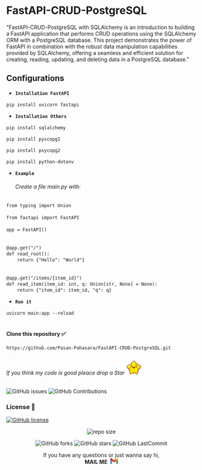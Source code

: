 ﻿# FastAPI-CRUD-PostgreSQL

"FastAPI-CRUD-PostgreSQL with SQLAlchemy is an introduction to building a FastAPI application that performs CRUD operations using the SQLAlchemy ORM with a PostgreSQL database. This project demonstrates the power of FastAPI in combination with the robust data manipulation capabilities provided by SQLAlchemy, offering a seamless and efficient solution for creating, reading, updating, and deleting data in a PostgreSQL database."

## Configurations

- **`Installation FastAPI`**

```
pip install uvicorn fastapi
```

- **`Installation Others`**

```
pip install sqlalchemy 
```
```
pip install pyscopg2
```
```
pip install psycopg2  
```
```
pip install python-dotenv
```

- **`Example`**
  ###### Create a file main.py with:
  
```
from typing import Union

from fastapi import FastAPI

app = FastAPI()


@app.get("/")
def read_root():
    return {"Hello": "World"}


@app.get("/items/{item_id}")
def read_item(item_id: int, q: Union[str, None] = None):
    return {"item_id": item_id, "q": q}
```

- **`Run it`**

```
uvicorn main:app --reload
```

#  
#### Clone this repository ✅
```md
https://github.com/Pasan-Pahasara/FastAPI-CRUD-PostgreSQL.git
```
###                                              
###### If you think my code is good pleace drop a Star <img src="https://github.com/Pasan-Pahasara/md-alpha/blob/main/star.webp" width="40px">

![GitHub issues](https://img.shields.io/github/issues/Pasan-Pahasara/FastAPI-CRUD-PostgreSQL?&labelColor=black&color=eb3b5a&label=Issues&logo=issues&logoColor=black&style=for-the-badge)
![GitHub Contributions](https://img.shields.io/github/contributors/Pasan-Pahasara/FastAPI-CRUD-PostgreSQL?&labelColor=black&color=8854d0&style=for-the-badge)

### License 📝
[![GitHub license](https://img.shields.io/github/license/Pasan-Pahasara/FastAPI-CRUD-PostgreSQL?&labelColor=black&color=3867d6&style=for-the-badge)](https://github.com/Pasan-Pahasara/FastAPI-CRUD-PostgreSQL/blob/master/LICENSE)

<div align="center">

![repo size](https://img.shields.io/github/repo-size/Pasan-Pahasara/FastAPI-CRUD-PostgreSQL?label=Repo%20Size&style=for-the-badge&labelColor=black&color=20bf6b)
 
![GitHub forks](https://img.shields.io/github/forks/Pasan-Pahasara/FastAPI-CRUD-PostgreSQL?&labelColor=black&color=0fb9b1&style=for-the-badge)
![GitHub stars](https://img.shields.io/github/stars/Pasan-Pahasara/FastAPI-CRUD-PostgreSQL?&labelColor=black&color=f7b731&style=for-the-badge)
![GitHub LastCommit](https://img.shields.io/github/last-commit/Pasan-Pahasara/FastAPI-CRUD-PostgreSQL?logo=github&labelColor=black&color=d1d8e0&style=for-the-badge)

</div>

<div align="center"> 
If you have any questions or just wanna say hi, <br><b>MAIL ME</b>&nbsp;
  <a href="mailto:pasanpahasara7788@gmail.com">
      <img width="20px" src="https://github.com/Pasan-Pahasara/md-alpha/blob/main/gmail.svg" />
  </a></p>
 
 </div>

